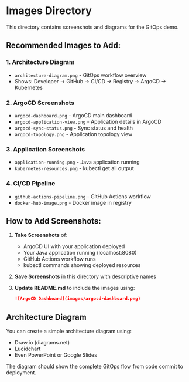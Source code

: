 # Images Directory

This directory contains screenshots and diagrams for the GitOps demo.

## Recommended Images to Add:

### 1. Architecture Diagram
- `architecture-diagram.png` - GitOps workflow overview
- Shows: Developer → GitHub → CI/CD → Registry → ArgoCD → Kubernetes

### 2. ArgoCD Screenshots
- `argocd-dashboard.png` - ArgoCD main dashboard
- `argocd-application-view.png` - Application details in ArgoCD
- `argocd-sync-status.png` - Sync status and health
- `argocd-topology.png` - Application topology view

### 3. Application Screenshots
- `application-running.png` - Java application running
- `kubernetes-resources.png` - kubectl get all output

### 4. CI/CD Pipeline
- `github-actions-pipeline.png` - GitHub Actions workflow
- `docker-hub-image.png` - Docker image in registry

## How to Add Screenshots:

1. **Take Screenshots** of:
   - ArgoCD UI with your application deployed
   - Your Java application running (localhost:8080)
   - GitHub Actions workflow runs
   - kubectl commands showing deployed resources

2. **Save Screenshots** in this directory with descriptive names

3. **Update README.md** to include the images using:
   ```markdown
   ![ArgoCD Dashboard](images/argocd-dashboard.png)
   ```

## Architecture Diagram
You can create a simple architecture diagram using:
- Draw.io (diagrams.net)
- Lucidchart
- Even PowerPoint or Google Slides

The diagram should show the complete GitOps flow from code commit to deployment.
